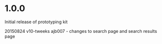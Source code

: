 # 1.0.0

Initial release of prototyping kit

20150824 v10-tweeks ajb007 - changes to search page and search results page

